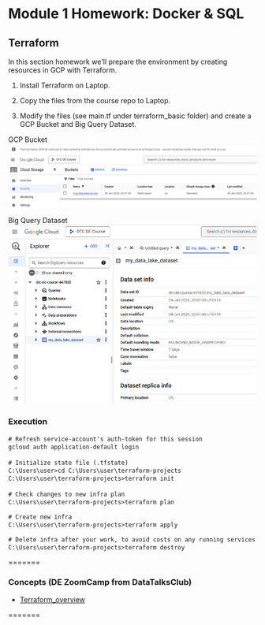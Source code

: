 # Module 1 Homework: Docker & SQL

## Terraform

In this section homework we'll prepare the environment by creating resources in GCP with Terraform.

1. Install Terraform on Laptop. 

2. Copy the files from the course repo to Laptop.

3. Modify the files (see main.tf under terraform_basic folder) and create a GCP Bucket and Big Query Dataset.

GCP Bucket
   ![GCP Bucket](images/gcp_bucket.png)
   
   
Big Query Dataset
    ![Big Query Dataset](images/big_query_dataset.png)

### Execution

```shell
# Refresh service-account's auth-token for this session
gcloud auth application-default login

# Initialize state file (.tfstate)
C:\Users\user>cd C:\Users\user\terraform-projects
C:\Users\user\terraform-projects>terraform init

# Check changes to new infra plan
C:\Users\user\terraform-projects>terraform plan
```

```shell
# Create new infra
C:\Users\user\terraform-projects>terraform apply
```

```shell
# Delete infra after your work, to avoid costs on any running services
C:\Users\user\terraform-projects>terraform destroy
```


=======
### Concepts (DE ZoomCamp from DataTalksClub)
* [Terraform_overview](../1_terraform_overview.md)

=======

